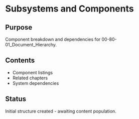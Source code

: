 # Subsystems and Components

## Purpose
Component breakdown and dependencies for 00-80-01_Document_Hierarchy.

## Contents
- Component listings
- Related chapters
- System dependencies

## Status
Initial structure created - awaiting content population.
